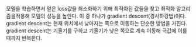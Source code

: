 모델을 학습하면서 얻은 loss값을 최소화하기 위해 최적화된 값들을 찾고 최적화 알고리즘을적용해 모델의 성능을 높인다.
이 중 하나가 gradient descent(경사하강법)이다. gradient descent는 현재 위치에서 낮아지는 쪽으로 이동하는 단순한 방법을 가진다.
gradient descent는 기울기를 구하고 기울기가 낮은 쪽으로 계속 이동해 극값에 이를 때까지 반복한다.
